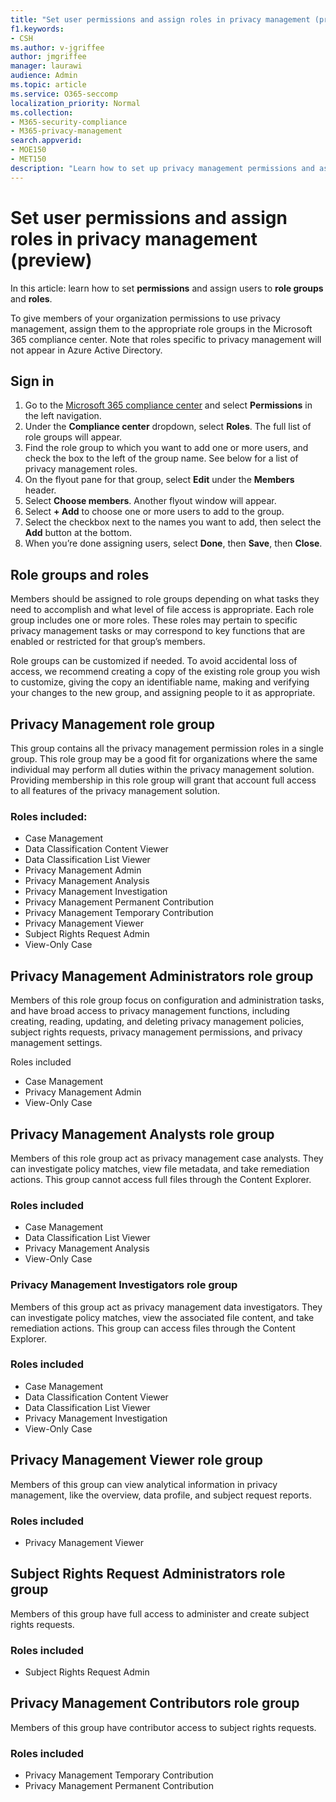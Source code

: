 ```yaml
---
title: "Set user permissions and assign roles in privacy management (preview)"
f1.keywords:
- CSH
ms.author: v-jgriffee
author: jmgriffee
manager: laurawi
audience: Admin
ms.topic: article
ms.service: O365-seccomp
localization_priority: Normal
ms.collection: 
- M365-security-compliance
- M365-privacy-management
search.appverid: 
- MOE150
- MET150
description: "Learn how to set up privacy management permissions and assign users to role groups."
---
```


# Set user permissions and assign roles in privacy management (preview)

In this article: learn how to set **permissions** and assign users to **role groups** and **roles**.

To give members of your organization permissions to use privacy management, assign them to the appropriate role groups in the Microsoft 365 compliance center. Note that roles specific to privacy management will not appear in Azure Active Directory.

## Sign in

1. Go to the [Microsoft 365 compliance center](https://compliance.microsoft.com/) and select **Permissions** in the left navigation.  
2. Under the **Compliance center** dropdown, select **Roles**. The full list of role groups will appear.
3. Find the role group to which you want to add one or more users, and check the box to the left of the group name. See below for a list of privacy management roles.  
4. On the flyout pane for that group, select **Edit** under the **Members** header.  
5. Select **Choose members**. Another flyout window will appear.
6. Select **+ Add** to choose one or more users to add to the group.  
7. Select the checkbox next to the names you want to add, then select the **Add** button at the bottom.  
8. When you’re done assigning users, select **Done**, then **Save**, then **Close**.

## Role groups and roles

Members should be assigned to role groups depending on what tasks they need to accomplish and what level of file access is appropriate. Each role group includes one or more roles. These roles may pertain to specific privacy management tasks or may correspond to key functions that are enabled or restricted for that group’s members.  

Role groups can be customized if needed. To avoid accidental loss of access, we recommend creating a copy of the existing role group you wish to customize, giving the copy an identifiable name, making and verifying your changes to the new group, and assigning people to it as appropriate.

## Privacy Management role group

This group contains all the privacy management permission roles in a single group. This role group may be a good fit for organizations where the same individual may perform all duties within the privacy management solution. Providing membership in this role group will grant that account full access to all features of the privacy management solution.

### Roles included:

- Case Management  
- Data Classification Content Viewer  
- Data Classification List Viewer  
- Privacy Management Admin  
- Privacy Management Analysis  
- Privacy Management Investigation  
- Privacy Management Permanent Contribution  
- Privacy Management Temporary Contribution  
- Privacy Management Viewer  
- Subject Rights Request Admin  
- View-Only Case

## Privacy Management Administrators role group

Members of this role group focus on configuration and administration tasks, and have broad access to privacy management functions, including creating, reading, updating, and deleting privacy management policies, subject rights requests, privacy management permissions, and privacy management settings.

 Roles included

- Case Management  
- Privacy Management Admin  
- View-Only Case

## Privacy Management Analysts role group

Members of this role group act as privacy management case analysts. They can investigate policy matches, view file metadata, and take remediation actions. This group cannot access full files through the Content Explorer.

### Roles included

- Case Management  
- Data Classification List Viewer  
- Privacy Management Analysis  
- View-Only Case

### Privacy Management Investigators role group

Members of this group act as privacy management data investigators. They can investigate policy matches, view the associated file content, and take remediation actions. This group can access files through the Content Explorer. 

### Roles included

- Case Management  
- Data Classification Content Viewer  
- Data Classification List Viewer  
- Privacy Management Investigation  
- View-Only Case

## Privacy Management Viewer role group

Members of this group can view analytical information in privacy management, like the overview, data profile, and subject request reports.

### Roles included

- Privacy Management Viewer

## Subject Rights Request Administrators role group

Members of this group have full access to administer and create subject rights requests.

### Roles included

- Subject Rights Request Admin

## Privacy Management Contributors role group

Members of this group have contributor access to subject rights requests.  

### Roles included

- Privacy Management Temporary Contribution  
- Privacy Management Permanent Contribution
